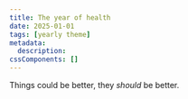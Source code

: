 ```yaml
---
title: The year of health
date: 2025-01-01
tags: [yearly theme]
metadata:
  description:
cssComponents: []
---
```


Things could be better, they _should_ be better.
